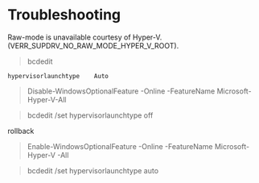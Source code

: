 # Troubleshooting

Raw-mode is unavailable courtesy of Hyper-V. (VERR_SUPDRV_NO_RAW_MODE_HYPER_V_ROOT).

> bcdedit

```
hypervisorlaunchtype    Auto
```

> Disable-WindowsOptionalFeature -Online -FeatureName Microsoft-Hyper-V-All

> bcdedit /set hypervisorlaunchtype off

rollback

> Enable-WindowsOptionalFeature -Online -FeatureName Microsoft-Hyper-V -All

> bcdedit /set hypervisorlaunchtype auto
